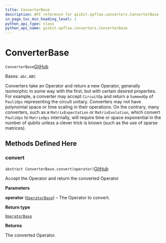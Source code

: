 ```yaml
---
title: ConverterBase
description: API reference for qiskit.opflow.converters.ConverterBase
in_page_toc_min_heading_level: 1
python_api_type: class
python_api_name: qiskit.opflow.converters.ConverterBase
---
```


# ConverterBase

<span id="qiskit.opflow.converters.ConverterBase" />

`ConverterBase`[GitHub](https://github.com/qiskit/qiskit/tree/stable/0.41/qiskit/opflow/converters/converter_base.py "view source code")

Bases: `abc.ABC`

Converters take an Operator and return a new Operator, generally isomorphic in some way with the first, but with certain desired properties. For example, a converter may accept `CircuitOp` and return a `SummedOp` of `PauliOps` representing the circuit unitary. Converters may not have polynomial space or time scaling in their operations. On the contrary, many converters, such as a `MatrixExpectation` or `MatrixEvolution`, which convert `PauliOps` to `MatrixOps` internally, will require time or space exponential in the number of qubits unless a clever trick is known (such as the use of sparse matrices).

## Methods Defined Here

### convert

<span id="qiskit.opflow.converters.ConverterBase.convert" />

`abstract ConverterBase.convert(operator)`[GitHub](https://github.com/qiskit/qiskit/tree/stable/0.41/qiskit/opflow/converters/converter_base.py "view source code")

Accept the Operator and return the converted Operator

**Parameters**

**operator** ([`OperatorBase`](qiskit.opflow.OperatorBase "qiskit.opflow.operator_base.OperatorBase")) – The Operator to convert.

**Return type**

[`OperatorBase`](qiskit.opflow.OperatorBase "qiskit.opflow.operator_base.OperatorBase")

**Returns**

The converted Operator.

